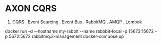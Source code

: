 # AXON CQRS


1. CQRS
. Event Sourcing
. Event Bus
. RabbitMQ
. AMQP
. Lombok


docker run -d --hostname my-rabbit --name rabbbit-local -p 15672:15672 -p 5672:5672 rabbitmq:3-management
docker-compose up

